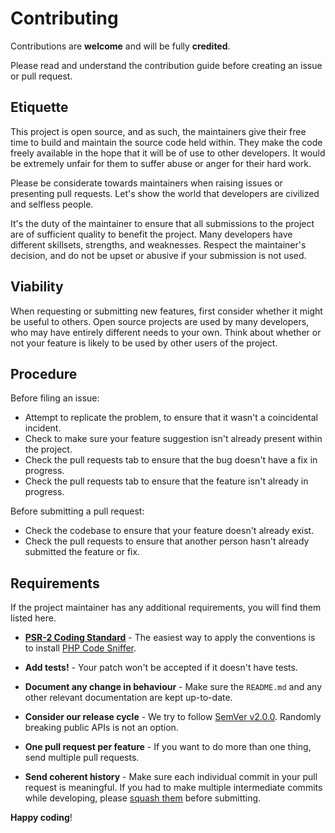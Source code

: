 # Contributing

Contributions are **welcome** and will be fully **credited**.

Please read and understand the contribution guide before creating an issue or pull request.

## Etiquette

This project is open source, and as such, the maintainers give their free time to build and maintain the source code
held within. They make the code freely available in the hope that it will be of use to other developers. It would be
extremely unfair for them to suffer abuse or anger for their hard work.

Please be considerate towards maintainers when raising issues or presenting pull requests. Let's show the
world that developers are civilized and selfless people.

It's the duty of the maintainer to ensure that all submissions to the project are of sufficient
quality to benefit the project. Many developers have different skillsets, strengths, and weaknesses. Respect the maintainer's decision, and do not be upset or abusive if your submission is not used.

## Viability

When requesting or submitting new features, first consider whether it might be useful to others. Open
source projects are used by many developers, who may have entirely different needs to your own. Think about
whether or not your feature is likely to be used by other users of the project.

## Procedure

Before filing an issue:

-  Attempt to replicate the problem, to ensure that it wasn't a coincidental incident.
-  Check to make sure your feature suggestion isn't already present within the project.
-  Check the pull requests tab to ensure that the bug doesn't have a fix in progress.
-  Check the pull requests tab to ensure that the feature isn't already in progress.

Before submitting a pull request:

-  Check the codebase to ensure that your feature doesn't already exist.
-  Check the pull requests to ensure that another person hasn't already submitted the feature or fix.

## Requirements

If the project maintainer has any additional requirements, you will find them listed here.

-  **[PSR-2 Coding Standard](https://github.com/php-fig/fig-standards/blob/master/accepted/PSR-2-coding-style-guide.md)** - The easiest way to apply the conventions is to install [PHP Code Sniffer](https://pear.php.net/package/PHP_CodeSniffer).

-  **Add tests!** - Your patch won't be accepted if it doesn't have tests.

-  **Document any change in behaviour** - Make sure the `README.md` and any other relevant documentation are kept up-to-date.

-  **Consider our release cycle** - We try to follow [SemVer v2.0.0](https://semver.org/). Randomly breaking public APIs is not an option.

-  **One pull request per feature** - If you want to do more than one thing, send multiple pull requests.

-  **Send coherent history** - Make sure each individual commit in your pull request is meaningful. If you had to make multiple intermediate commits while developing, please [squash them](https://www.git-scm.com/book/en/v2/Git-Tools-Rewriting-History#Changing-Multiple-Commit-Messages) before submitting.

**Happy coding**!
